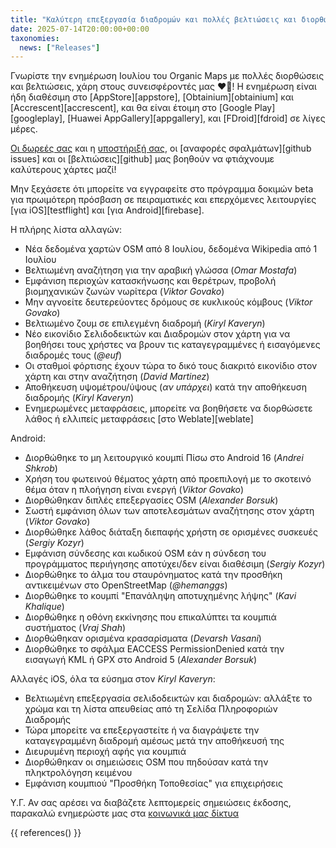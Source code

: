 ```yaml
---
title: "Καλύτερη επεξεργασία διαδρομών και πολλές βελτιώσεις και διορθώσεις στην ενημέρωση Organic Maps Ιουλίου 2025"
date: 2025-07-14T20:00:00+00:00
taxonomies:
  news: ["Releases"]
---
```


Γνωρίστε την ενημέρωση Ιουλίου του Organic Maps με πολλές διορθώσεις και βελτιώσεις, χάρη στους συνεισφέροντές μας ❤️💪! Η ενημέρωση είναι ήδη διαθέσιμη στο [AppStore][appstore], [Obtainium][obtainium] και [Accrescent][accrescent], και θα είναι έτοιμη στο [Google Play][googleplay], [Huawei AppGallery][appgallery], και [FDroid][fdroid] σε λίγες μέρες.

[Οι δωρεές σας](@/donate/index.el.md) και η [υποστήριξή σας](@/contribute/index.el.md), οι [αναφορές σφαλμάτων][github issues] και οι [βελτιώσεις][github] μας βοηθούν να φτιάχνουμε καλύτερους χάρτες μαζί!

Μην ξεχάσετε ότι μπορείτε να εγγραφείτε στο πρόγραμμα δοκιμών beta για πρωιμότερη πρόσβαση σε πειραματικές και επερχόμενες λειτουργίες [για iOS][testflight] και [για Android][firebase].

Η πλήρης λίστα αλλαγών:
- Νέα δεδομένα χαρτών OSM από 8 Ιουλίου, δεδομένα Wikipedia από 1 Ιουλίου
- Βελτιωμένη αναζήτηση για την αραβική γλώσσα (_Omar Mostafa_)
- Εμφάνιση περιοχών κατασκήνωσης και θερέτρων, προβολή βιομηχανικών ζωνών νωρίτερα (_Viktor Govako_)
- Μην αγνοείτε δευτερεύοντες δρόμους σε κυκλικούς κόμβους (_Viktor Govako_)
- Βελτιωμένο ζουμ σε επιλεγμένη διαδρομή (_Kiryl Kaveryn_)
- Νέο εικονίδιο Σελιδοδεικτών και Διαδρομών στον χάρτη για να βοηθήσει τους χρήστες να βρουν τις καταγεγραμμένες ή εισαγόμενες διαδρομές τους (_@euf_)
- Οι σταθμοί φόρτισης έχουν τώρα το δικό τους διακριτό εικονίδιο στον χάρτη και στην αναζήτηση (_David Martinez_)
- Αποθήκευση υψομέτρου/ύψους (_αν υπάρχει_) κατά την αποθήκευση διαδρομής (_Kiryl Kaveryn_)
- Ενημερωμένες μεταφράσεις, μπορείτε να βοηθήσετε να διορθώσετε λάθος ή ελλιπείς μεταφράσεις [στο Weblate][weblate]

Android:
- Διορθώθηκε το μη λειτουργικό κουμπί Πίσω στο Android 16 (_Andrei Shkrob_)
- Χρήση του φωτεινού θέματος χάρτη από προεπιλογή με το σκοτεινό θέμα όταν η πλοήγηση είναι ενεργή (_Viktor Govako_)
- Διορθώθηκαν διπλές επεξεργασίες OSM (_Alexander Borsuk_)
- Σωστή εμφάνιση όλων των αποτελεσμάτων αναζήτησης στον χάρτη (_Viktor Govako_)
- Διορθώθηκε λάθος διάταξη διεπαφής χρήστη σε ορισμένες συσκευές (_Sergiy Kozyr_)
- Εμφάνιση σύνδεσης και κωδικού OSM εάν η σύνδεση του προγράμματος περιήγησης αποτύχει/δεν είναι διαθέσιμη (_Sergiy Kozyr_)
- Διορθώθηκε το άλμα του σταυρόνηματος κατά την προσθήκη αντικειμένων στο OpenStreetMap (_@hemanggs_)
- Διορθώθηκε το κουμπί "Επανάληψη αποτυχημένης λήψης" (_Kavi Khalique_)
- Διορθώθηκε η οθόνη εκκίνησης που επικαλύπτει τα κουμπιά συστήματος (_Vraj Shah_)
- Διορθώθηκαν ορισμένα κρασαρίσματα (_Devarsh Vasani_)
- Διορθώθηκε το σφάλμα EACCESS PermissionDenied κατά την εισαγωγή KML ή GPX στο Android 5 (_Alexander Borsuk_)

Αλλαγές iOS, όλα τα εύσημα στον _Kiryl Kaveryn_:
- Βελτιωμένη επεξεργασία σελιδοδεικτών και διαδρομών: αλλάξτε το χρώμα και τη λίστα απευθείας από τη Σελίδα Πληροφοριών Διαδρομής
- Τώρα μπορείτε να επεξεργαστείτε ή να διαγράψετε την καταγεγραμμένη διαδρομή αμέσως μετά την αποθήκευσή της
- Διευρυμένη περιοχή αφής για κουμπιά
- Διορθώθηκαν οι σημειώσεις OSM που πηδούσαν κατά την πληκτρολόγηση κειμένου
- Εμφάνιση κουμπιού "Προσθήκη Τοποθεσίας" για επιχειρήσεις

Υ.Γ. Αν σας αρέσει να διαβάζετε λεπτομερείς σημειώσεις έκδοσης, παρακαλώ ενημερώστε μας στα [κοινωνικά μας δίκτυα](/el/#koinoteta)

{{ references() }}
